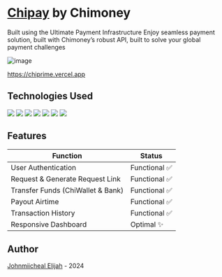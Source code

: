 # [Chipay](https://chiprime.vercel.app) by Chimoney

Built using the Ultimate Payment Infrastructure
Enjoy seamless payment solution, built with Chimoney’s robust API, built to solve your global payment challenges

![image](https://github.com/Johnmiicheal/chipay/assets/69642932/755241d1-fa7f-4fe9-a908-3791853ebb3a)

[https://chiprime.vercel.app
](url)

## Technologies Used
<p align="left">
<img src ="https://img.shields.io/badge/-Typescript-black?style=flat-square&logo=typescript" />
<img src="https://img.shields.io/badge/-Nodejs-black?style=flat-square&logo=Node.js"/>
<img src="https://img.shields.io/badge/-Nextjs-black?style=flat-square&logo=Next.js"/>
<img src="https://img.shields.io/badge/-React-black?style=flat-square&logo=react"/>
<img src="https://img.shields.io/badge/-Supabase-black?style=flat-square&logo=supabase"/>
<img src="https://img.shields.io/badge/-PostgreSQL-black?style=flat-square&logo=postgresql"/>
<img src= "https://img.shields.io/badge/-ChakraUI-black?style=flat-square&logo=chakraui"/>

</p>

## Features

|Function|Status|
|---|---|
|User Authentication| Functional ✅|
|Request & Generate Request Link| Functional ✅|
|Transfer Funds (ChiWallet & Bank)| Functional ✅|
|Payout Airtime| Functional ✅|
|Transaction History| Functional ✅|
|Responsive Dashboard| Optimal ✨|


## Author

[Johnmiicheal Elijah](https://github.com/johnmiicheal) - 2024
